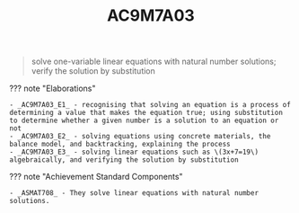 ﻿---
backlinks:
- title: Learning Areas
  url: /sense/Teaching/Curriculum/v9/v9-learning-areas.html
tags: australian-curriculum
title: AC9M7A03
type: note
---
> solve one-variable linear equations with natural number solutions; verify the solution by substitution

??? note "Elaborations"

	- _AC9M7A03_E1_ - recognising that solving an equation is a process of determining a value that makes the equation true; using substitution to determine whether a given number is a solution to an equation or not
	- _AC9M7A03_E2_ - solving equations using concrete materials, the balance model, and backtracking, explaining the process
	- _AC9M7A03_E3_ - solving linear equations such as \(3x+7=19\) algebraically, and verifying the solution by substitution
??? note "Achievement Standard Components"

	- _ASMAT708_ - They solve linear equations with natural number solutions.